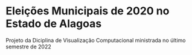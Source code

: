 # Eleições Municipais de 2020 no Estado de Alagoas

Projeto da Diciplina de Visualização Computacional ministrada no último semestre de 2022
